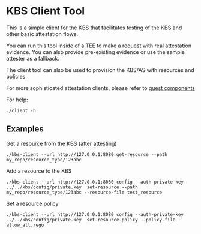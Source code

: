 # KBS Client Tool

This is a simple client for the KBS that facilitates testing of the KBS
and other basic attestation flows.

You can run this tool inside of a TEE to make a request with real attestation evidence.
You can also provide pre-existing evidence or use the sample attester as a fallback.

The client tool can also be used to provision the KBS/AS with resources and policies.

For more sophisticated attestation clients, please refer to [guest components](https://github.com/confidential-containers/guest-components)

For help:

```shell
./client -h
```

## Examples

Get a resource from the KBS (after attesting)

```shell
./kbs-client --url http://127.0.0.1:8080 get-resource --path my_repo/resource_type/123abc
```

Add a resource to the KBS

```shell
./kbs-client --url http://127.0.0.1:8080 config --auth-private-key ../../kbs/config/private.key  set-resource --path my_repo/resource_type/123abc --resource-file test_resource
```

Set a resource policy
```shell
./kbs-client --url http://127.0.0.1:8080 config --auth-private-key ../../kbs/config/private.key  set-resource-policy --policy-file allow_all.rego
```


